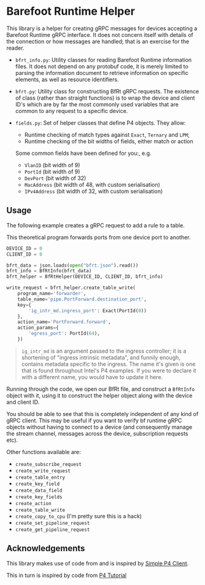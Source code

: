 # Barefoot Runtime Helper

This library is a helper for creating gRPC messages for devices accepting a
Barefoot Runtime gRPC interface. It does not concern itself with details of the
connection or how messages are handled; that is an exercise for the reader.

* `bfrt_info.py`: Utility classes for reading Barefoot Runtime information
    files. It does not depend on any protobuf code, it is merely limited to
    parsing the information document to retrieve information on specific
    elements, as well as resource identifiers.
* `bfrt.py`: Utility class for constructing BfRt gRPC requests. The existence of
    class (rather than straight functions) is to wrap the device and client ID's
    which are by far the most commonly used variables that are common to any
    request to a specific device.
* `fields.py`: Set of helper classes that define P4 objects. They allow:
    * Runtime checking of match types against `Exact`, `Ternary` and `LPM`;
    * Runtime checking of the bit widths of fields, either match or action

  Some common fields have been defined for you:, e.g.
    * `VlanID` (bit width of 9)
    * `PortId` (bit width of 9)
    * `DevPort` (bit width of 32)
    * `MacAddress` (bit width of 48, with custom serialisation)
    * `IPv4Address` (bit width of 32, with custom serialisation)


## Usage

The following example creates a gRPC request to add a rule to a table.

This theoretical program forwards ports from one device port to another.


```python
DEVICE_ID = 0
CLIENT_ID = 0

bfrt_data = json.loads(open("bfrt.json").read())
bfrt_info = BfRtInfo(bfrt_data)
bfrt_helper = BfRtHelper(DEVICE_ID, CLIENT_ID, bfrt_info)

write_request = bfrt_helper.create_table_write( 
    program_name='forwarder', 
    table_name='pipe.PortForward.destination_port',
    key={
        'ig_intr_md.ingress_port': Exact(PortId(0))
    },
    action_name='PortForward.forward',
    action_params={
        'egress_port': PortId(64),
    })
```

> `ig_intr_md` is an argument passed to the ingress controller; it is
> a shortening of "ingress intrinsic metadata", and funnily enough, 
> contains metadata specific to the ingress. The name it's given is one
> that is found throughout Intel's P4 examples. If you were to declare it
> with a different name, you would have to update it here.

Running through the code, we open our BfRt file, and construct a `BfRtInfo` 
object with it, using it to construct the helper object along with the 
device and client ID.

You should be able to see that this is completely independent of any kind
of gRPC client. This may be useful if you want to verify bf runtime gRPC
objects without having to connect to a device (and consequently manage
the stream channel, messages across the device, subscription requests etc).

Other functions available are:
* `create_subscribe_request`
* `create_write_request`
* `create_table_entry`
* `create_key_field`
* `create_data_field`
* `create_key_fields`
* `create_action`
* `create_table_write`
* `create_copy_to_cpu` (I'm pretty sure this is a hack)
* `create_set_pipeline_request`
* `create_get_pipeline_request`



## Acknowledgements

This library makes use of code from and is inspired by
[Simple P4 Client](https://github.com/CommitThis/simplep4client).

This in turn is inspired by code from [P4 Tutorial](https://github.com/p4lang/tutorials)
